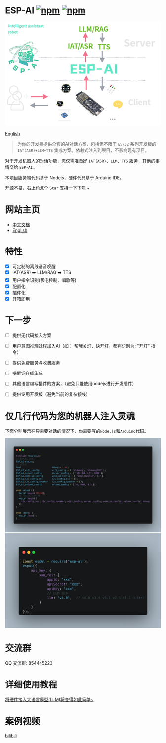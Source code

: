 
# ESP-AI  [![npm](https://img.shields.io/npm/v/esp-ai.svg)](https://www.npmjs.com/package/esp-ai) [![npm](https://img.shields.io/npm/dm/esp-ai.svg?style=flat)](https://www.npmjs.com/package/esp-ai)


![logo.png](./imgs/ESP-AI.png)

<a href="./readme_english.md">English</a>
 
 
> 为你的开发板提供全套的AI对话方案，包括但不限于 `ESP32` 系列开发板的 `IAT(ASR)+LLM+TTS` 集成方案。依赖式注入到项目，不影响现有项目。

对于开发机器人的对话功能，您仅需准备好 `IAT(ASR)`、`LLM`、`TTS` 服务，其他的事情交给 `ESP-AI`。


本项目服务端代码基于 Nodejs，硬件代码基于 Arduino IDE。

开源不易，右上角点个 `Star` 支持一下下吧 ~


# 网站主页 

- [中文文档](https://xiaomingio.top/esp-ai/)
- [English](https://xiaomingio.top/esp-ai/en)


# 特性

- [x] 可定制的离线语音唤醒
- [x] IAT(ASR) ➡️ LLM/RAG ➡️ TTS
- [x] 用户指令识别(家电控制、唱歌等)
- [x] 配置化
- [x] 插件化
- [x] 开箱即用

# 下一步 

- [ ] 提供无代码接入方案
- [ ] 用户意图推理过程加入AI（如： 帮我关灯、快开灯，都将识别为: "开灯" 指令）
- [ ] 提供免费服务与收费服务
- [ ] 唤醒词在线生成
- [ ] 其他语言编写插件的方案，（避免只能使用nodejs进行开发插件）
- [ ] 提供专用开发板（避免当前的复杂接线）


# 仅几行代码为您的机器人注入灵魂

下面分别展示在只需要对话的情况下，你需要写的`Node.js`和`Arduino`代码。

<img src="./imgs/arduino.png" />
<img src="./imgs/nodejs.png" />





# 交流群
QQ 交流群: 854445223

# 详细使用教程
[将硬件接入大语言模型(LLM)将变得如此简单~](https://juejin.cn/post/7384704245495234594)


# 案例视频
[bilibili](https://www.bilibili.com/video/BV1xS421o7hi/#reply1505985392)
